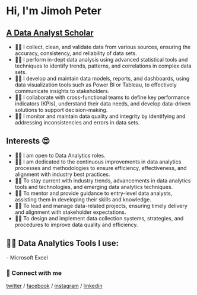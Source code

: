 # Hi, I'm Jimoh Peter

## [A Data Analyst Scholar](https://www.linkedin.com/in/jimoh-peter)

 - 👨‍💻 I collect, clean, and validate data from various sources, ensuring the accuracy, consistency, and reliability of data sets.
 - 👨‍💻 I perform in-dept data analysis using advanced statistical tools and techniques to identify trends, patterns, and correlations in complex data sets.
 - 👨‍💻 I develop and maintain data models, reports, and dashboards, using data visualization tools such as Power BI or Tableau, to effectively communicate insights to stakeholders.
 - 👨‍💻 I collaborate with cross-functional teams to define key performance indicators (KPIs), understand their data needs, and develop data-driven solutions to support decision-making.
 - 👨‍💻 I monitor and maintain data quality and integrity by identifying and addressing inconsistencies and errors in data sets.

## Interests 😍
 - 👨‍💻 I am open to Data Analytics roles.
 - 👨‍💻 I am dedicated to the continuous improvements in data analytics processes and methodologies to ensure efficiency, effectiveness, and alignment with industry best practices.
 - 👨‍💻 To stay current with industry trends, advancements in data analytics tools and technologies, and emerging data analytics techniques.
 - 👨‍💻 To mentor and provide guidance to entry-level data analysts, assisting them in developing their skills and knowledge.
 - 👨‍💻 To lead and manage data-related projects, ensuring timely delivery and alignment with stakeholder expectations.
 - 👨‍💻 To design and implement data collection systems, strategies, and procedures to improve data quality and efficiency.
  
<h2>👨‍💻 Data Analytics Tools I use:</h2>
- Microsoft Excel  
  
### 🤳 Connect with me
[twitter](https://twitter.com/callme_oshin?t=LUnxaEz5w-AIzjDoI6MssA&s=09) /
[facebook](https://www.facebook.com/oshin.jpeter?mibextid=ZbWKwL) /
[instagram](https://instagram.com/callme_oshin?igshid=ZGUzMzM3NWJiOQ==) /
[linkedin](https://linkedin.com/in/emmanueluduma)

<!--
*Emmanuel-Uduma/Emmanuel* is a ✨ special ✨ repository because its `README.md` (this file) appears on your GitHub profile.

Here are some ideas to get you started:

- 🔭 I’m currently working on ...
- 🌱 I’m currently learning ...
- 👯 I’m looking to collaborate on ...
- 🤔 I’m looking for help with ...
- 💬 Ask me about ...
- 📫 How to reach me: ...
- 😄 Pronouns: ...
- ⚡ Fun fact: ...
-->
